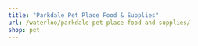 ```yaml
---
title: "Parkdale Pet Place Food & Supplies"
url: /waterloo/parkdale-pet-place-food-and-supplies/
shop: pet
---
```

